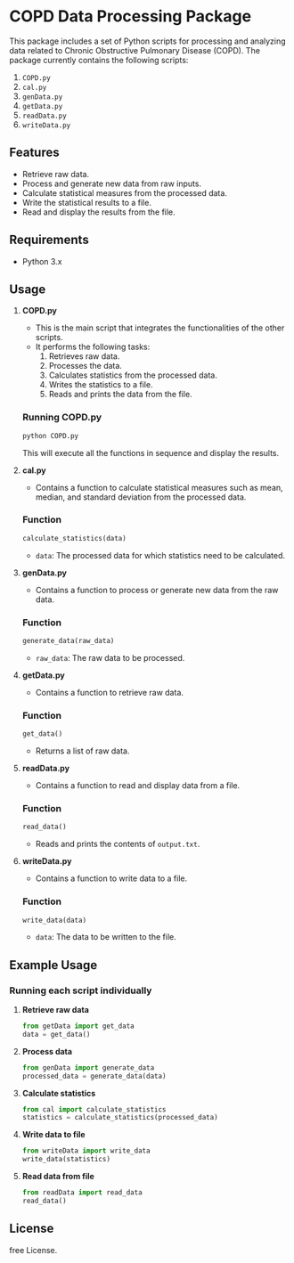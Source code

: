 # COPD Data Processing Package

This package includes a set of Python scripts for processing and analyzing data related to Chronic Obstructive Pulmonary Disease (COPD). The package currently contains the following scripts:

1. `COPD.py`
2. `cal.py`
3. `genData.py`
4. `getData.py`
5. `readData.py`
6. `writeData.py`

## Features

- Retrieve raw data.
- Process and generate new data from raw inputs.
- Calculate statistical measures from the processed data.
- Write the statistical results to a file.
- Read and display the results from the file.

## Requirements

- Python 3.x

## Usage

1. **COPD.py**
    - This is the main script that integrates the functionalities of the other scripts.
    - It performs the following tasks:
        1. Retrieves raw data.
        2. Processes the data.
        3. Calculates statistics from the processed data.
        4. Writes the statistics to a file.
        5. Reads and prints the data from the file.

    ### Running COPD.py
    ```bash
    python COPD.py
    ```

    This will execute all the functions in sequence and display the results.

2. **cal.py**
    - Contains a function to calculate statistical measures such as mean, median, and standard deviation from the processed data.

    ### Function
    ```python
    calculate_statistics(data)
    ```
    - `data`: The processed data for which statistics need to be calculated.

3. **genData.py**
    - Contains a function to process or generate new data from the raw data.

    ### Function
    ```python
    generate_data(raw_data)
    ```
    - `raw_data`: The raw data to be processed.

4. **getData.py**
    - Contains a function to retrieve raw data.

    ### Function
    ```python
    get_data()
    ```
    - Returns a list of raw data.

5. **readData.py**
    - Contains a function to read and display data from a file.

    ### Function
    ```python
    read_data()
    ```
    - Reads and prints the contents of `output.txt`.

6. **writeData.py**
    - Contains a function to write data to a file.

    ### Function
    ```python
    write_data(data)
    ```
    - `data`: The data to be written to the file.

## Example Usage

### Running each script individually

1. **Retrieve raw data**
    ```python
    from getData import get_data
    data = get_data()
    ```

2. **Process data**
    ```python
    from genData import generate_data
    processed_data = generate_data(data)
    ```

3. **Calculate statistics**
    ```python
    from cal import calculate_statistics
    statistics = calculate_statistics(processed_data)
    ```

4. **Write data to file**
    ```python
    from writeData import write_data
    write_data(statistics)
    ```

5. **Read data from file**
    ```python
    from readData import read_data
    read_data()
    ```

## License

free License.
